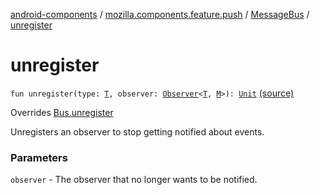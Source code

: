 [android-components](../../index.md) / [mozilla.components.feature.push](../index.md) / [MessageBus](index.md) / [unregister](./unregister.md)

# unregister

`fun unregister(type: `[`T`](index.md#T)`, observer: `[`Observer`](../../mozilla.components.concept.push/-bus/-observer/index.md)`<`[`T`](index.md#T)`, `[`M`](index.md#M)`>): `[`Unit`](https://kotlinlang.org/api/latest/jvm/stdlib/kotlin/-unit/index.html) [(source)](https://github.com/mozilla-mobile/android-components/blob/master/components/feature/push/src/main/java/mozilla/components/feature/push/MessageBus.kt#L50)

Overrides [Bus.unregister](../../mozilla.components.concept.push/-bus/unregister.md)

Unregisters an observer to stop getting notified about events.

### Parameters

`observer` - The observer that no longer wants to be notified.